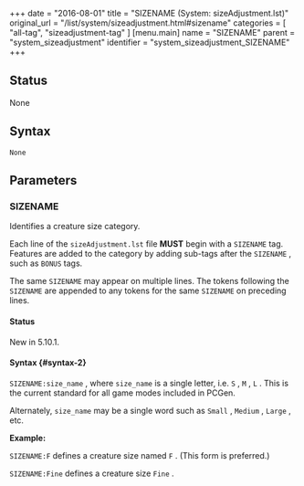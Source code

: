 +++
date = "2016-08-01"
title = "SIZENAME (System: sizeAdjustment.lst)"
original_url = "/list/system/sizeadjustment.html#sizename"
categories = [ "all-tag", "sizeadjustment-tag" ]
[menu.main]
    name = "SIZENAME"
    parent = "system_sizeadjustment"
    identifier = "system_sizeadjustment_SIZENAME"
+++

## Status

None

## Syntax

`None`

## Parameters




<span id="sizename"></span>

### SIZENAME

Identifies a creature size category.

Each line of the `sizeAdjustment.lst` file **MUST** begin with a
`SIZENAME` tag. Features are added to the category by adding sub-tags
after the `SIZENAME` , such as `BONUS` tags.

The same `SIZENAME` may appear on multiple lines. The tokens following
the `SIZENAME` are appended to any tokens for the same `SIZENAME` on
preceding lines.

#### Status

New in 5.10.1.

#### Syntax {#syntax-2}

`SIZENAME:size_name` , where `size_name` is a single letter, i.e. `S` ,
`M` , `L` . This is the current standard for all game modes included in
PCGen.

Alternately, `size_name` may be a single word such as `Small` , `Medium`
, `Large` , etc.

**Example:**

`SIZENAME:F` defines a creature size named `F` . (This form is
preferred.)

`SIZENAME:Fine` defines a creature size `Fine` .

